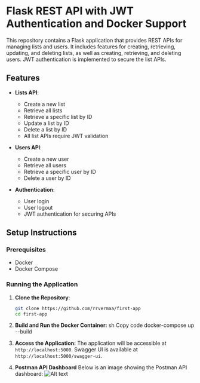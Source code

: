 # Flask REST API with JWT Authentication and Docker Support

This repository contains a Flask application that provides REST APIs for managing lists and users. It includes features for creating, retrieving, updating, and deleting lists, as well as creating, retrieving, and deleting users. JWT authentication is implemented to secure the list APIs.

## Features

- **Lists API**:
  - Create a new list
  - Retrieve all lists
  - Retrieve a specific list by ID
  - Update a list by ID
  - Delete a list by ID
  - All list APIs require JWT validation

- **Users API**:
  - Create a new user
  - Retrieve all users
  - Retrieve a specific user by ID
  - Delete a user by ID

- **Authentication**:
  - User login
  - User logout
  - JWT authentication for securing APIs

## Setup Instructions

### Prerequisites

- Docker
- Docker Compose

### Running the Application

1. **Clone the Repository**:
   ```sh
   git clone https://github.com/rrvermaa/first-app
   cd first-app

2. **Build and Run the Docker Container:**
    sh
    Copy code
    docker-compose up --build

3. **Access the Application:**
    The application will be accessible at `http://localhost:5000`.
    Swagger UI is available at `http://localhost:5000/swagger-ui`.

4. **Postman API Dashboard**
Below is an image showing the Postman API dashboard:
![Alt text](https://raw.github.com/rrvermaa/first-app/tree/master/image/postman_apis.jpg)
